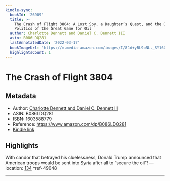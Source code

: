 ```yaml
---
kindle-sync:
  bookId: '26909'
  title: >-
    The Crash of Flight 3804: A Lost Spy, a Daughter’s Quest, and the Deadly
    Politics of the Great Game for Oil
  author: Charlotte Dennett and Daniel C. Dennett III
  asin: B086LDQ281
  lastAnnotatedDate: '2022-03-17'
  bookImageUrl: 'https://m.media-amazon.com/images/I/81d+yBL9bNL._SY160.jpg'
  highlightsCount: 1
---
```

# The Crash of Flight 3804
## Metadata
* Author: [Charlotte Dennett and Daniel C. Dennett III](https://www.amazon.comundefined)
* ASIN: B086LDQ281
* ISBN: 1603588779
* Reference: https://www.amazon.com/dp/B086LDQ281
* [Kindle link](kindle://book?action=open&asin=B086LDQ281)

## Highlights
With candor that betrayed his cluelessness, Donald Trump announced that American troops would be sent into Syria after all to “secure the oil”! — location: [134](kindle://book?action=open&asin=B086LDQ281&location=134) ^ref-49048

---
